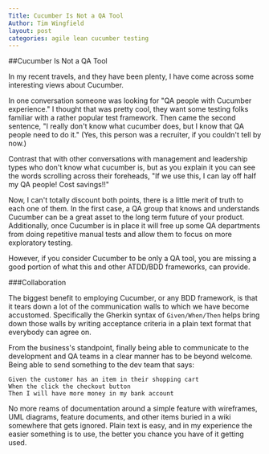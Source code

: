 ```yaml
---
Title: Cucumber Is Not a QA Tool
Author: Tim Wingfield
layout: post
categories: agile lean cucumber testing
---
```

##Cucumber Is Not a QA Tool

In my recent travels, and they have been plenty, I have come across some interesting
views about Cucumber.

In one conversation someone was looking for "QA people with Cucumber experience." I
thought that was pretty cool, they want some testing folks familiar with a rather
popular test framework. Then came the second sentence, "I really don't know what
cucumber does, but I know that QA people need to do it." (Yes, this person was a
recruiter, if you couldn't tell by now.)

Contrast that with other conversations with management and leadership types who don't
know what cucumber is, but as you explain it you can see the words scrolling across
their foreheads, "If we use this, I can lay off half my QA people! Cost savings!!"

Now, I can't totally discount both points, there is a little merit of truth to each one
of them. In the first case, a QA group that knows and understands Cucumber can be a
great asset to the long term future of your product. Additionally, once Cucumber is in
place it will free up some QA departments from doing repetitive manual tests and allow
them to focus on more exploratory testing. 

However, if you consider Cucumber to be only a QA tool, you are missing a good portion
of what this and other ATDD/BDD frameworks, can provide.

###Collaboration

The biggest benefit to employing Cucumber, or any BDD framework, is that it tears down a
lot of the communication walls to which we have become accustomed. Specifically the
Gherkin syntax of `Given/When/Then` helps bring down those walls by writing acceptance
criteria in a plain text format that everybody can agree on.

From the business's standpoint, finally being able to communicate to the development and
QA teams in a clear manner has to be beyond welcome. Being able to send something to the
dev team that says:

    Given the customer has an item in their shopping cart
    When the click the checkout button
    Then I will have more money in my bank account

No more reams of documentation around a simple feature with wireframes, UML diagrams,
feature documents, and other items buried in a wiki somewhere that gets ignored. Plain
text is easy, and in my experience the easier something is to use, the better you chance
you have of it getting used.
